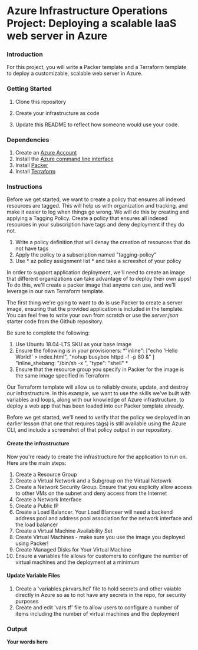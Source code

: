 # Azure Infrastructure Operations Project: Deploying a scalable IaaS web server in Azure

### Introduction
For this project, you will write a Packer template and a Terraform template to deploy a customizable, scalable web server in Azure.

### Getting Started
1. Clone this repository

2. Create your infrastructure as code

3. Update this README to reflect how someone would use your code.

### Dependencies
1. Create an [Azure Account](https://portal.azure.com) 
2. Install the [Azure command line interface](https://docs.microsoft.com/en-us/cli/azure/install-azure-cli?view=azure-cli-latest)
3. Install [Packer](https://www.packer.io/downloads)
4. Install [Terraform](https://www.terraform.io/downloads.html)

### Instructions
Before we get started, we want to create a policy that ensures all indexed resources are tagged. This will help us with organization and tracking, and make it easier to log when things go wrong. We will do this by creating and applying a Tagging Policy. Create a policy that ensures all indexed resources in your subscription have tags and deny deployment if they do not.

1. Write a policy definition that will denay the creation of resources that do not have tags
2. Apply the policy to a subscription named "tagging-policy"
3. Use * az policy assignment list * and take a screeshot of your policy

In order to support application deployment, we'll need to create an image that different organizations can take advantage of to deploy their own apps! To do this, we'll create a packer image that anyone can use, and we'll leverage in our own Terraform template.

The first thing we're going to want to do is use Packer to create a server image, ensuring that the provided application is included in the template. You can feel free to write your own from scratch or use the *server.json* starter code from the Github repository.

Be sure to complete the following:

1. Use Ubuntu 18.04-LTS SKU as your base image
2. Ensure the following is in your provisioners: *"inline": ["echo 'Hello World!' > index.html", "nohup busybox httpd -f -p 80 &" ] "inline_shebang: "/bin/sh -x ", "type": "shell" *
3. Ensure that the resource group you specify in Packer for the image is the same image specified in Terraform

Our Terraform template will allow us to reliably create, update, and destroy our infrastructure. In this example, we want to use the skills we've built with variables and loops, along with our knowledge of Azure infrastructure, to deploy a web app that has been loaded into our Packer template already.

Before we get started, we'll need to verify that the policy we deployed in an earlier lesson (that one that requires tags) is still available using the Azure CLI, and include a screenshot of that policy output in our repository.

#### Create the infrastructure

Now you're ready to create the infrastructure for the application to run on. Here are the main steps:
1. Create a Resource Group 
2. Create a Virtual Network and a Subgroup on the Virtual Netowrk 
3. Create a Network Security Group. Ensure that you explicity allow access to other VMs on the subnet and deny access from the Internet
4. Create a Network Interface 
5. Create a Public IP
6. Create a Load Balancer. Your Load Blanceer will need a backend address pool and address pool association for the network interface and the load balancer
7. Create a Virtual Machine Availability Set
8. Create Virtual Machines - make sure you use the image you deployed using Packer!
9. Create Managed Disks for Your Virtual Machine
10. Ensure a variables file allows for customers to configure the number of virtual machines and the deployment at a minimum  

#### Update Variable Files 

1. Create a 'variables.pkrvars.hcl' file to hold secrets and other vaiable directly in Azure so as to not have any secrets in the repo, for security purposes
2. Create and edit 'vars.tf' file to allow users to configure a number of items including the number of virtual machines and the deployment

### Output
**Your words here**

